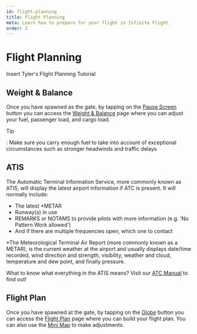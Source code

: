 ```yaml
---
id: flight-planning
title: Flight Planning
meta: Learn how to prepare for your flight in Infinite Flight.
order: 2
---
```



# Flight Planning        



Insert Tyler's Flight Planning Tutorial




## Weight & Balance

 

Once you have spawned as the gate, by tapping on the [Pause Screen](/guide/getting-started/pilot-user-interface/fly#fly-screen) button you can access the [Weight & Balance](/guide/getting-started/pilot-user-interface/pause-menu#weight-%26-balance) page where you can adjust your fuel, passenger load, and cargo load.



Tip

: Make sure you carry enough fuel to take into account of exceptional circumstances such as stronger headwinds and traffic delays



## ATIS

 

The Automatic Terminal Information Service, more commonly known as ATIS, will display the latest airport information if ATC is present. It will normally include:



- The latest *METAR
- Runway(s) in use
- REMARKS or NOTAMS to provide pilots with more information (e.g. 'No Pattern Work allowed')
- And if there are multiple frequencies open, which one to contact



*The Meteorological Terminal Air Report (more commonly known as a METAR), is the current weather at the airport and usually displays date/time recorded, wind direction and strength, visibility, weather and cloud, temperature and dew point, and finally pressure.



What to know what everything in the ATIS means? Visit our [ATC Manual](/guide/atc-manual/4.-atis/4.1-atis#4.1-atis) to find out!



## Flight Plan

 

Once you have spawned at the gate, by tapping on the [Globe](/guide/getting-started/pilot-user-interface/fly#fly-screen) button you can access the [Flight Plan](/guide/getting-started/pilot-user-interface/flight-plan#flight-plan-screen) page where you can build your flight plan. You can also use the [Mini Map](/guide/getting-started/pilot-user-interface/mini-map#mini-map) to make adjustments.